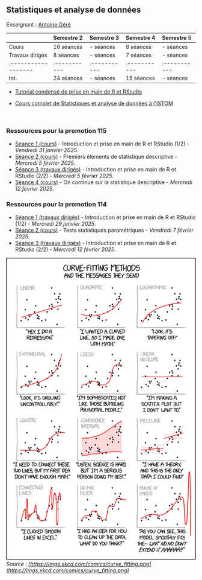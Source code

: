 ## Statistiques et analyse de données 

Enseignant : [Antoine Géré](mailto:a.gere@istom.fr)

|                   | Semestre 2 | Semestre 3 | Semestre 4 | Semestre 5 |
|:------------------|:-----------|:-----------|:-----------|:-----------|
| Cours             | 16 séances | - séances  | 8 séances  | - séances  |
| Travaux dirigés   | 8 séances  | - séances  | 7 séances  | - séances  |
|:------------------|:-----------|:-----------|:-----------|:-----------|
| tot.              | 24 séances | - séances  | 15 séances | - séances  |


- [Tutorial condensé de prise en main de R et RStudio](./sTa7/tuto_R_RStudio/Book_Last_Version/index.html)

- [Cours complet de Statistiques et analyse de données à l'ISTOM](./sTa7/LectureStat/Book/index.html)

<br>

### Ressources pour la promotion 115

- [Séance 1 (cours)](./sTa7/tuto_R_RStudio/Book_Last_Version/index.html) - Introduction et prise en main de R et RStudio (1/2) - _Vendredi 31 janvier 2025_.
- [Séance 2 (cours)](./sTa7/stat_descriptive/presentation.html) - Premiers éléments de statistique descriptive - _Mercredi 5 février 2025_.
- [Séance 3 (travaux dirigés)](./sTa7/tuto_R_RStudio/Book_Last_Version/index.html) - Introduction et prise en main de R et RStudio (2/2) - _Mercredi 5 février 2025_.
- [Séance 4 (cours)](./sTa7/stat_descriptive/presentation.html) - On continue sur la statistique descriptive - _Mercredi 12 février 2025_.

### Ressources pour la promotion 114

- [Séance 1 (travaux dirigés)](./sTa7/tuto_R_RStudio/Book_Last_Version/index.html) - Introduction et prise en main de R et RStudio (1/2) - _Mercredi 29 janvier 2025_.
- [Séance 2 (cours)](./sTa7/test_stat/presentation.html) - Tests statistiques paramétriques - _Vendredi 7 février 2025_.
- [Séance 3 (travaux dirigés)](./sTa7/tuto_R_RStudio/Book_Last_Version/index.html) - Introduction et prise en main de R et RStudio (2/2) - _Mercredi 12 février 2025_.


![image](./img/curve_fitting.png)  
_Source : [https://imgs.xkcd.com/comics/curve_fitting.png](https://imgs.xkcd.com/comics/curve_fitting.png)_
